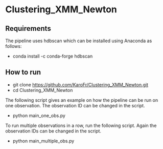 # Clustering_XMM_Newton

## Requirements
The pipeline uses hdbscan which can be installed using Anaconda as follows:
 - conda install -c conda-forge hdbscan
 
## How to run
 - git clone https://github.com/KaroFr/Clustering_XMM_Newton.git
 - cd Clustering_XMM_Newton
 
 The following script gives an example on how the pipeline can be run on one observation. The observation ID can be changed in the script.
 - python main_one_obs.py
 
 To run multiple observations in a row, run the following script. Again the observation IDs can be changed in the script.
 - python main_multiple_obs.py
